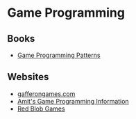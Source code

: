 # Game Programming

## Books

* [Game Programming Patterns](http://gameprogrammingpatterns.com/)

## Websites

* [gafferongames.com](http://gafferongames.com/)
* [Amit's Game Programming Information](http://www-cs-students.stanford.edu/~amitp/gameprog.html)
* [Red Blob Games](http://www.redblobgames.com/)
